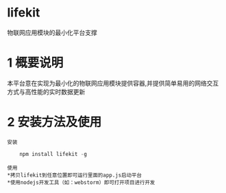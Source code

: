 # lifekit

物联网应用模块的最小化平台支撑

# 1 概要说明

本平台意在实现为最小化的物联网应用模块提供容器,并提供简单易用的网络交互方式与高性能的实时数据更新<br>

# 2 安装方法及使用

    安装
```javascript  
    npm install lifekit -g
```  
    使用
    *拷贝lifekit到任意位置即可运行里面的app.js启动平台
    *使用nodejs开发工具（如：webstorm）即可打开项目进行开发
    
